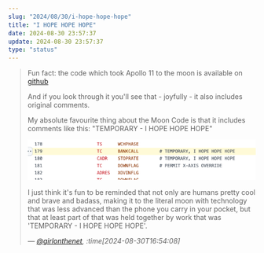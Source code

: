 ```yaml
---
slug: "2024/08/30/i-hope-hope-hope"
title: "I HOPE HOPE HOPE"
date: 2024-08-30 23:57:37
update: 2024-08-30 23:57:37
type: "status"
---
```


> Fun fact: the code which took Apollo 11 to the moon is available on [github](https://github.com/chrislgarry/Apollo-11/blob/master/Luminary099/LUNAR_LANDING_GUIDANCE_EQUATIONS.agc#L179)
>
> And if you look through it you'll see that - joyfully - it also includes original comments. 
>
> My absolute favourite thing about the Moon Code is that it includes comments like this: "TEMPORARY - I HOPE HOPE HOPE"
>
> ![Lines of code from line 178-182 showing various commands like 'BANKCALL' and 'STOPRATE', and next to those commands two of the lines are marked 'TEMPORARY - I HOPE HOPE HOPE'](./images/2024-08-30-23-57-37-i-hope-hope-hope-01.png)
> 
> I just think it's fun to be reminded that not only are humans pretty cool and brave and badass, making it to the literal moon with technology that was less advanced than the phone you carry in your pocket, but that at least part of that was held together by work that was 'TEMPORARY - I HOPE HOPE HOPE'.
>
> <cite>&mdash; [@girlonthenet](https://mastodon.social/@girlonthenet/113050717291589706), :time[2024-08-30T16:54:08]</cite>
